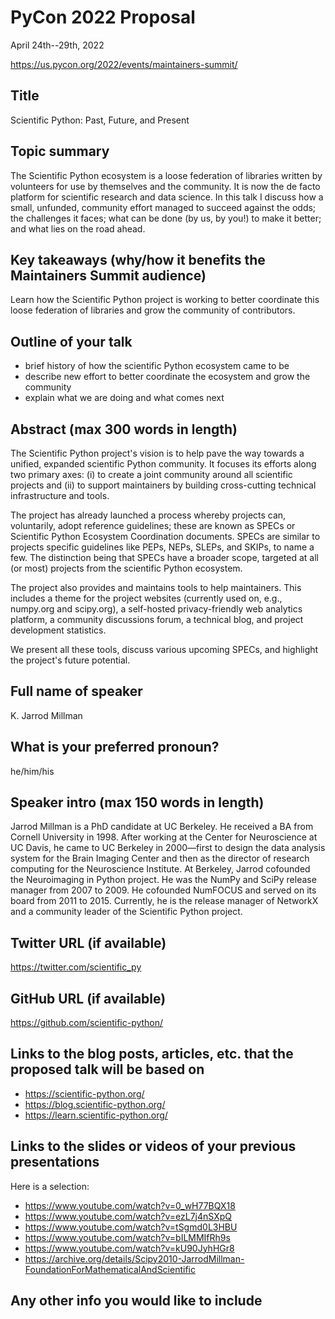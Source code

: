 # PyCon 2022 Proposal

April 24th--29th, 2022

https://us.pycon.org/2022/events/maintainers-summit/

## Title

Scientific Python: Past, Future, and Present

## Topic summary

The Scientific Python ecosystem is a loose federation of libraries written by
volunteers for use by themselves and the community. It is now the de facto
platform for scientific research and data science. In this talk I discuss how a
small, unfunded, community effort managed to succeed against the odds; the
challenges it faces; what can be done (by us, by you!) to make it better; and
what lies on the road ahead.

## Key takeaways (why/how it benefits the Maintainers Summit audience)

Learn how the Scientific Python project is working to better coordinate this loose federation of libraries
and grow the community of contributors.

## Outline of your talk

- brief history of how the scientific Python ecosystem came to be
- describe new effort to better coordinate the ecosystem and grow the community
- explain what we are doing and what comes next

## Abstract (max 300 words in length)

The Scientific Python project's vision is to help pave the way towards a
unified, expanded scientific Python community. It focuses its efforts along two
primary axes: (i) to create a joint community around all scientific projects
and (ii) to support maintainers by building cross-cutting technical
infrastructure and tools.

The project has already launched a process whereby projects can, voluntarily,
adopt reference guidelines; these are known as SPECs or Scientific Python
Ecosystem Coordination documents. SPECs are similar to projects specific
guidelines like PEPs, NEPs, SLEPs, and SKIPs, to name a few. The distinction
being that SPECs have a broader scope, targeted at all (or most) projects from
the scientific Python ecosystem.

The project also provides and maintains tools to help maintainers. This
includes a theme for the project websites (currently used on, e.g., numpy.org
and scipy.org), a self-hosted privacy-friendly web analytics platform, a
community discussions forum, a technical blog, and project development
statistics.

We present all these tools, discuss various upcoming SPECs, and highlight the
project's future potential.

## Full name of speaker

K. Jarrod Millman

## What is your preferred pronoun? 

he/him/his

## Speaker intro (max 150 words in length)

Jarrod Millman is a PhD candidate at UC Berkeley. He received a BA from Cornell
University in 1998. After working at the Center for Neuroscience at UC Davis,
he came to UC Berkeley in 2000—first to design the data analysis system for the
Brain Imaging Center and then as the director of research computing for the
Neuroscience Institute. At Berkeley, Jarrod cofounded the Neuroimaging in
Python project. He was the NumPy and SciPy release manager from 2007 to 2009.
He cofounded NumFOCUS and served on its board from 2011 to 2015. Currently, he
is the release manager of NetworkX and a community leader of the Scientific
Python project.


## Twitter URL (if available)

https://twitter.com/scientific_py

## GitHub URL (if available)

https://github.com/scientific-python/

## Links to the blog posts, articles, etc. that the proposed talk will be based on

- https://scientific-python.org/
- https://blog.scientific-python.org/
- https://learn.scientific-python.org/

## Links to the slides or videos of your previous presentations

Here is a selection:

- https://www.youtube.com/watch?v=0_wH77BQX18
- https://www.youtube.com/watch?v=ezL7j4nSXpQ
- https://www.youtube.com/watch?v=tSgmd0L3HBU
- https://www.youtube.com/watch?v=bILMMIfRh9s
- https://www.youtube.com/watch?v=kU90JyhHGr8
- https://archive.org/details/Scipy2010-JarrodMillman-FoundationForMathematicalAndScientific

## Any other info you would like to include
